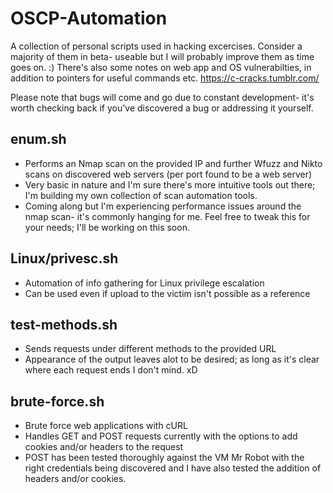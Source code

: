 # OSCP-Automation
A collection of personal scripts used in hacking excercises. Consider a majority of them in beta- useable but I will probably improve them as time goes on. :)
There's also some notes on web app and OS vulnerabilties, in addition to pointers for useful commands etc.
https://c-cracks.tumblr.com/

Please note that bugs will come and go due to constant development- it's worth checking back if you've discovered a bug or addressing it yourself. 

## enum.sh
* Performs an Nmap scan on the provided IP and further Wfuzz and Nikto scans on discovered web servers (per port found to be a web server)
* Very basic in nature and I'm sure there's more intuitive tools out there; I'm building my own collection of scan automation tools.
* Coming along but I'm experiencing performance issues around the nmap scan- it's commonly hanging for me. Feel free to tweak this for your needs; I'll be working      on this soon.

## Linux/privesc.sh
* Automation of info gathering for Linux privilege escalation
* Can be used even if upload to the victim isn't possible as a reference

## test-methods.sh
* Sends requests under different methods to the provided URL
* Appearance of the output leaves alot to be desired; as long as it's clear where each request ends I don't mind. xD

## brute-force.sh
* Brute force web applications with cURL
* Handles GET and POST requests currently with the options to add cookies and/or headers to the request
* POST has been tested thoroughly against the VM Mr Robot with the right credentials being discovered and I have also tested the addition of headers and/or cookies.

